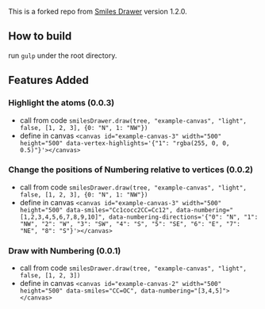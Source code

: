 This is a forked repo from [Smiles Drawer](https://github.com/reymond-group/smilesDrawer) version 1.2.0.

## How to build
run `gulp` under the root directory.

## Features Added

### Highlight the atoms (0.0.3) 
- call from code `smilesDrawer.draw(tree, "example-canvas", "light", false, [1, 2, 3], {0: "N", 1: "NW"})`
- define in canvas `<canvas id="example-canvas-3" width="500" height="500" data-vertex-highlights='{"1": "rgba(255, 0, 0, 0.5)"}'></canvas>`

### Change the positions of Numbering relative to vertices (0.0.2)
- call from code `smilesDrawer.draw(tree, "example-canvas", "light", false, [1, 2, 3], {0: "N", 1: "NW"})`
- define in canvas `<canvas id="example-canvas-3" width="500" height="500" data-smiles="Cc1cocc2CC=Cc12", data-numbering="[1,2,3,4,5,6,7,8,9,10]", data-numbering-directions='{"0": "N", "1": "NW", "2": "W", "3": "SW", "4": "S", "5": "SE", "6": "E", "7": "NE", "8": "S"}'></canvas>`

### Draw with Numbering (0.0.1)
- call from code `smilesDrawer.draw(tree, "example-canvas", "light", false, [1, 2, 3])`
- define in canvas `<canvas id="example-canvas-2" width="500" height="500" data-smiles="CC=OC", data-numbering="[3,4,5]"></canvas>`
